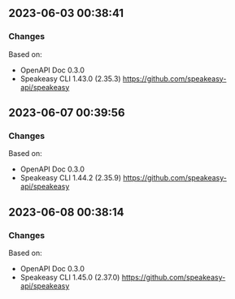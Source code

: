 

## 2023-06-03 00:38:41
### Changes
Based on:
- OpenAPI Doc 0.3.0 
- Speakeasy CLI 1.43.0 (2.35.3) https://github.com/speakeasy-api/speakeasy

## 2023-06-07 00:39:56
### Changes
Based on:
- OpenAPI Doc 0.3.0 
- Speakeasy CLI 1.44.2 (2.35.9) https://github.com/speakeasy-api/speakeasy

## 2023-06-08 00:38:14
### Changes
Based on:
- OpenAPI Doc 0.3.0 
- Speakeasy CLI 1.45.0 (2.37.0) https://github.com/speakeasy-api/speakeasy